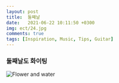 ```yaml
---
layout: post
title:  둘째날 
date:   2021-06-22 10:11:50 +0300
img: ect/24.jpg
comments: true
tags: [Inspiration, Music, Tips, Guitar]
---
```


### 둘째날도 화이팅


 
![Flower and water]({{site.baseurl}}/images/pages/18.jpg)

